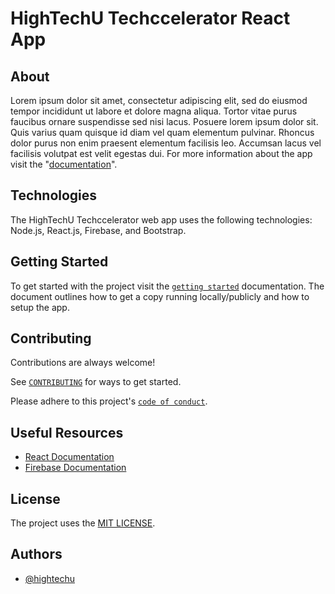 # HighTechU Techccelerator React App

## About

<!-- You will want to modify the text below to include a short description of your app -->
<!-- You will want to modify the documentation link to your app's help page -->

Lorem ipsum dolor sit amet, consectetur adipiscing elit, sed do eiusmod tempor incididunt ut labore et dolore magna aliqua. Tortor vitae purus faucibus ornare suspendisse sed nisi lacus. Posuere lorem ipsum dolor sit. Quis varius quam quisque id diam vel quam elementum pulvinar. Rhoncus dolor purus non enim praesent elementum facilisis leo. Accumsan lacus vel facilisis volutpat est velit egestas dui. For more information about the app visit the "[documentation](https://hightechu.ca)".


## Technologies

The HighTechU Techccelerator web app uses the following technologies: Node.js, React.js, Firebase, and Bootstrap.

## Getting Started

To get started with the project visit the [`getting started`](docs/GETTING_STARTED.md) documentation. The document outlines how to get a copy running locally/publicly and how to setup the app.

## Contributing

Contributions are always welcome!

See [`CONTRIBUTING`](.github/CONTRIBUTING.md) for ways to get started.

Please adhere to this project's [`code of conduct`](CODE_OF_CONDUCT.md).

## Useful Resources

* [React Documentation](https://react.dev/reference/react)
* [Firebase Documentation](https://firebase.google.com/docs?gad=1&gclid=Cj0KCQjwzdOlBhCNARIsAPMwjbzPQ-Agmh5XfsQcmfi5jzcgb5lp9x1lHb9xjZqGsFUmLq4MXlq2CqYaAnlIEALw_wcB&gclsrc=aw.ds)

## License

The project uses the [MIT LICENSE](https://choosealicense.com/licenses/mit/).

## Authors

<!-- You will want modify the authors list below to include all contributing team members. -->

- [@hightechu](https://github.com/hightechu)
